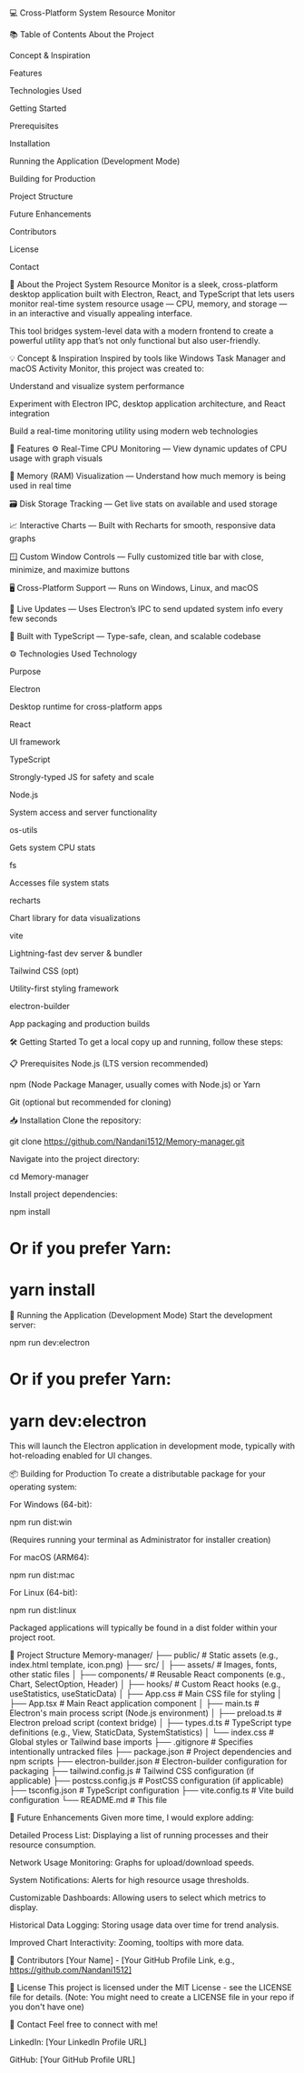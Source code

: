 💻 Cross-Platform System Resource Monitor


📚 Table of Contents
About the Project

Concept & Inspiration

Features

Technologies Used

Getting Started

Prerequisites

Installation

Running the Application (Development Mode)

Building for Production

Project Structure

Future Enhancements

Contributors

License

Contact

🚀 About the Project
System Resource Monitor is a sleek, cross-platform desktop application built with Electron, React, and TypeScript that lets users monitor real-time system resource usage — CPU, memory, and storage — in an interactive and visually appealing interface.

This tool bridges system-level data with a modern frontend to create a powerful utility app that’s not only functional but also user-friendly.

💡 Concept & Inspiration
Inspired by tools like Windows Task Manager and macOS Activity Monitor, this project was created to:

Understand and visualize system performance

Experiment with Electron IPC, desktop application architecture, and React integration

Build a real-time monitoring utility using modern web technologies

🌟 Features
⚙️ Real-Time CPU Monitoring — View dynamic updates of CPU usage with graph visuals

💾 Memory (RAM) Visualization — Understand how much memory is being used in real time

🗃️ Disk Storage Tracking — Get live stats on available and used storage

📈 Interactive Charts — Built with Recharts for smooth, responsive data graphs

🪟 Custom Window Controls — Fully customized title bar with close, minimize, and maximize buttons

🖥️ Cross-Platform Support — Runs on Windows, Linux, and macOS

🔁 Live Updates — Uses Electron’s IPC to send updated system info every few seconds

🧠 Built with TypeScript — Type-safe, clean, and scalable codebase

⚙️ Technologies Used
Technology

Purpose

Electron

Desktop runtime for cross-platform apps

React

UI framework

TypeScript

Strongly-typed JS for safety and scale

Node.js

System access and server functionality

os-utils

Gets system CPU stats

fs

Accesses file system stats

recharts

Chart library for data visualizations

vite

Lightning-fast dev server & bundler

Tailwind CSS (opt)

Utility-first styling framework

electron-builder

App packaging and production builds

🛠️ Getting Started
To get a local copy up and running, follow these steps:

📋 Prerequisites
Node.js (LTS version recommended)

npm (Node Package Manager, usually comes with Node.js) or Yarn

Git (optional but recommended for cloning)

📥 Installation
Clone the repository:

git clone https://github.com/Nandani1512/Memory-manager.git

Navigate into the project directory:

cd Memory-manager

Install project dependencies:

npm install
# Or if you prefer Yarn:
# yarn install

🚀 Running the Application (Development Mode)
Start the development server:

npm run dev:electron
# Or if you prefer Yarn:
# yarn dev:electron

This will launch the Electron application in development mode, typically with hot-reloading enabled for UI changes.

📦 Building for Production
To create a distributable package for your operating system:

For Windows (64-bit):

npm run dist:win

(Requires running your terminal as Administrator for installer creation)

For macOS (ARM64):

npm run dist:mac

For Linux (64-bit):

npm run dist:linux

Packaged applications will typically be found in a dist folder within your project root.

📂 Project Structure
Memory-manager/
├── public/                 # Static assets (e.g., index.html template, icon.png)
├── src/
│   ├── assets/             # Images, fonts, other static files
│   ├── components/         # Reusable React components (e.g., Chart, SelectOption, Header)
│   ├── hooks/              # Custom React hooks (e.g., useStatistics, useStaticData)
│   ├── App.css             # Main CSS file for styling
│   ├── App.tsx             # Main React application component
│   ├── main.ts             # Electron's main process script (Node.js environment)
│   ├── preload.ts          # Electron preload script (context bridge)
│   ├── types.d.ts          # TypeScript type definitions (e.g., View, StaticData, SystemStatistics)
│   └── index.css           # Global styles or Tailwind base imports
├── .gitignore              # Specifies intentionally untracked files
├── package.json            # Project dependencies and npm scripts
├── electron-builder.json   # Electron-builder configuration for packaging
├── tailwind.config.js      # Tailwind CSS configuration (if applicable)
├── postcss.config.js       # PostCSS configuration (if applicable)
├── tsconfig.json           # TypeScript configuration
├── vite.config.ts          # Vite build configuration
└── README.md               # This file

🚀 Future Enhancements
Given more time, I would explore adding:

Detailed Process List: Displaying a list of running processes and their resource consumption.

Network Usage Monitoring: Graphs for upload/download speeds.

System Notifications: Alerts for high resource usage thresholds.

Customizable Dashboards: Allowing users to select which metrics to display.

Historical Data Logging: Storing usage data over time for trend analysis.

Improved Chart Interactivity: Zooming, tooltips with more data.

🤝 Contributors
[Your Name] - [Your GitHub Profile Link, e.g., https://github.com/Nandani1512]

📄 License
This project is licensed under the MIT License - see the LICENSE file for details.
(Note: You might need to create a LICENSE file in your repo if you don't have one)

📧 Contact
Feel free to connect with me!

LinkedIn: [Your LinkedIn Profile URL]

GitHub: [Your GitHub Profile URL]